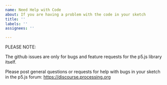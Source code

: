 ```yaml
---
name: Need Help with Code
about: If you are having a problem with the code in your sketch
title: ''
labels: ''
assignees: ''

---
```


PLEASE NOTE: 

The github issues are only for bugs and feature requests for the p5.js library itself. 

Please post general questions or requests for help with bugs in your sketch in the p5.js forum: https://discourse.processing.org
